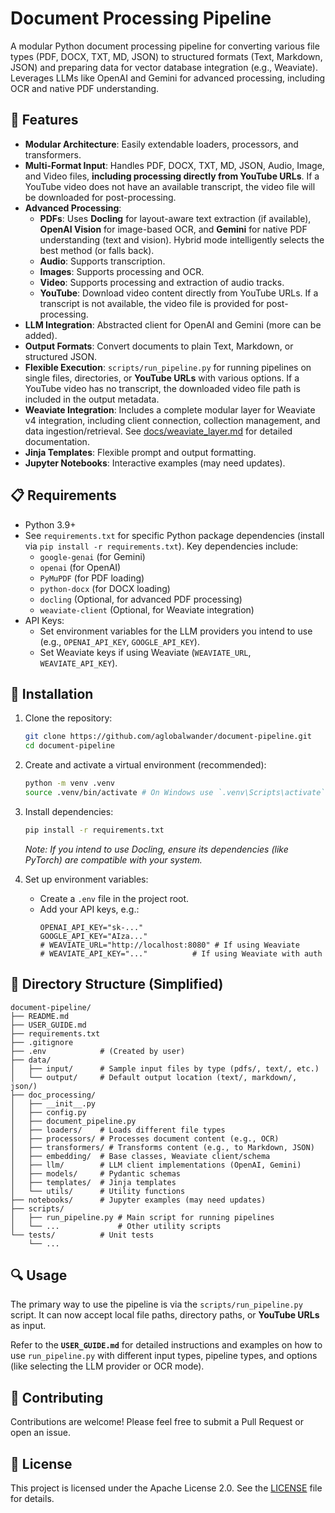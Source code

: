 # Document Processing Pipeline

A modular Python document processing pipeline for converting various file types (PDF, DOCX, TXT, MD, JSON) to structured formats (Text, Markdown, JSON) and preparing data for vector database integration (e.g., Weaviate). Leverages LLMs like OpenAI and Gemini for advanced processing, including OCR and native PDF understanding.

## 🌟 Features

-   **Modular Architecture**: Easily extendable loaders, processors, and transformers.
-   **Multi-Format Input**: Handles PDF, DOCX, TXT, MD, JSON, Audio, Image, and Video files, **including processing directly from YouTube URLs**. If a YouTube video does not have an available transcript, the video file will be downloaded for post-processing.
-   **Advanced Processing**:
    -   **PDFs**: Uses **Docling** for layout-aware text extraction (if available), **OpenAI Vision** for image-based OCR, and **Gemini** for native PDF understanding (text and vision). Hybrid mode intelligently selects the best method (or falls back).
    -   **Audio**: Supports transcription.
    -   **Images**: Supports processing and OCR.
    -   **Video**: Supports processing and extraction of audio tracks.
    -   **YouTube**: Download video content directly from YouTube URLs. If a transcript is not available, the video file is provided for post-processing.
-   **LLM Integration**: Abstracted client for OpenAI and Gemini (more can be added).
-   **Output Formats**: Convert documents to plain Text, Markdown, or structured JSON.
-   **Flexible Execution**: `scripts/run_pipeline.py` for running pipelines on single files, directories, or **YouTube URLs** with various options. If a YouTube video has no transcript, the downloaded video file path is included in the output metadata.
-   **Weaviate Integration**: Includes a complete modular layer for Weaviate v4 integration, including client connection, collection management, and data ingestion/retrieval. See [docs/weaviate_layer.md](docs/weaviate_layer.md) for detailed documentation.
-   **Jinja Templates**: Flexible prompt and output formatting.
-   **Jupyter Notebooks**: Interactive examples (may need updates).

## 📋 Requirements

-   Python 3.9+
-   See `requirements.txt` for specific Python package dependencies (install via `pip install -r requirements.txt`). Key dependencies include:
    -   `google-genai` (for Gemini)
    -   `openai` (for OpenAI)
    -   `PyMuPDF` (for PDF loading)
    -   `python-docx` (for DOCX loading)
    -   `docling` (Optional, for advanced PDF processing)
    -   `weaviate-client` (Optional, for Weaviate integration)
-   API Keys:
    -   Set environment variables for the LLM providers you intend to use (e.g., `OPENAI_API_KEY`, `GOOGLE_API_KEY`).
    -   Set Weaviate keys if using Weaviate (`WEAVIATE_URL`, `WEAVIATE_API_KEY`).

## 🚀 Installation

1.  Clone the repository:
    ```bash
    git clone https://github.com/aglobalwander/document-pipeline.git
    cd document-pipeline
    ```

2.  Create and activate a virtual environment (recommended):
    ```bash
    python -m venv .venv
    source .venv/bin/activate # On Windows use `.venv\Scripts\activate`
    ```

3.  Install dependencies:
    ```bash
    pip install -r requirements.txt
    ```
    *Note: If you intend to use Docling, ensure its dependencies (like PyTorch) are compatible with your system.*

4.  Set up environment variables:
    *   Create a `.env` file in the project root.
    *   Add your API keys, e.g.:
        ```dotenv
        OPENAI_API_KEY="sk-..."
        GOOGLE_API_KEY="AIza..."
        # WEAVIATE_URL="http://localhost:8080" # If using Weaviate
        # WEAVIATE_API_KEY="..."          # If using Weaviate with auth
        ```

## 📄 Directory Structure (Simplified)

```
document-pipeline/
├── README.md
├── USER_GUIDE.md
├── requirements.txt
├── .gitignore
├── .env            # (Created by user)
├── data/
│   ├── input/      # Sample input files by type (pdfs/, text/, etc.)
│   └── output/     # Default output location (text/, markdown/, json/)
├── doc_processing/
│   ├── __init__.py
│   ├── config.py
│   ├── document_pipeline.py
│   ├── loaders/    # Loads different file types
│   ├── processors/ # Processes document content (e.g., OCR)
│   ├── transformers/ # Transforms content (e.g., to Markdown, JSON)
│   ├── embedding/  # Base classes, Weaviate client/schema
│   ├── llm/        # LLM client implementations (OpenAI, Gemini)
│   ├── models/     # Pydantic schemas
│   ├── templates/  # Jinja templates
│   └── utils/      # Utility functions
├── notebooks/      # Jupyter examples (may need updates)
├── scripts/
│   ├── run_pipeline.py # Main script for running pipelines
│   └── ...             # Other utility scripts
└── tests/          # Unit tests
    └── ...
```

## 🔍 Usage

The primary way to use the pipeline is via the `scripts/run_pipeline.py` script. It can now accept local file paths, directory paths, or **YouTube URLs** as input.

Refer to the **`USER_GUIDE.md`** for detailed instructions and examples on how to use `run_pipeline.py` with different input types, pipeline types, and options (like selecting the LLM provider or OCR mode).

## 🤝 Contributing

Contributions are welcome! Please feel free to submit a Pull Request or open an issue.

## 📜 License

This project is licensed under the Apache License 2.0. See the [LICENSE](LICENSE) file for details.